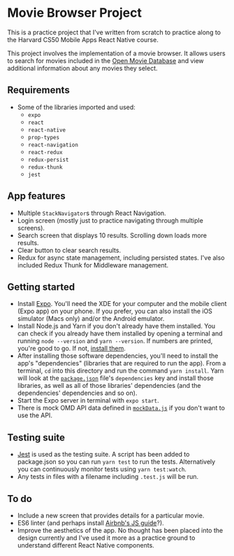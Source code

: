 # Movie Browser Project
This is a practice project that I've written from scratch to practice along to the Harvard CS50 Mobile Apps React Native course.

This project involves the implementation of a movie browser. It allows users to search for movies included in the [Open Movie Database](http://www.omdbapi.com/)
and view additional information about any movies they select.

## Requirements
- Some of the libraries imported and used:
  - `expo`
  - `react`
  - `react-native`
  - `prop-types`
  - `react-navigation`
  - `react-redux`
  - `redux-persist`
  - `redux-thunk`
  - `jest`

## App features
- Multiple `StackNavigator`s through React Navigation.
- Login screen (mostly just to practice navigating through multiple screens).
- Search screen that displays 10 results. Scrolling down loads more results.
- Clear button to clear search results.
- Redux for async state management, including persisted states. I've also included Redux Thunk for Middleware management.

## Getting started
- Install [Expo](https://docs.expo.io/versions/latest/get-started/installation/). You'll need the XDE for your computer and the mobile client (Expo app) on your phone. If you prefer, you can also install the iOS simulator (Macs only) and/or the Android emulator.
- Install Node.js and Yarn if you don't already have them installed. You can check if you already have them installed by opening a terminal and running `node --version` and `yarn --version`. If numbers are printed, you're good to go. If not, [install them](https://nodejs.org/en/).
- After installing those software dependencies, you'll need to install the app's
"dependencies" (libraries that are required to run the app). From a terminal, `cd`
into this directory and run the command `yarn install`. Yarn will look at the
[`package.json`](/package.json) file's `dependencies` key and install those
libraries, as well as all of those libraries' dependencies (and the dependencies'
dependencies and so on).
- Start the Expo server in terminal with `expo start`.
- There is mock OMD API data defined in [`mockData.js`](./mockData.js) if you don't want to use the API.

## Testing suite
- [Jest](https://jestjs.io/) is used as the testing suite. A script has been added to package.json so you can run `yarn test` to run the tests. Alternatively you can continuously monitor tests using `yarn test:watch`.
- Any tests in files with a filename including `.test.js` will be run.

## To do
- Include a new screen that provides details for a particular movie.
- ES6 linter (and perhaps install [Airbnb's JS guide](https://github.com/airbnb/javascript/tree/master/react)?).
- Improve the aesthetics of the app. No thought has been placed into the design currently and I've used it more as a practice ground to understand different React Native components.